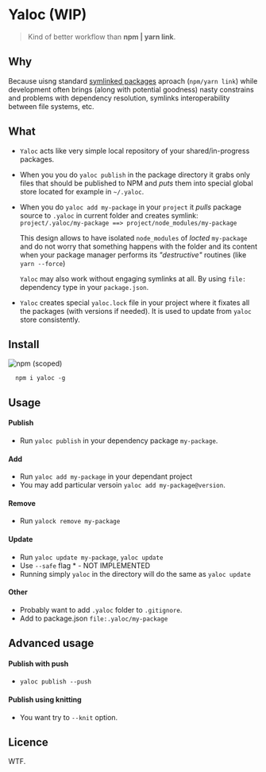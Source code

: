 # Yaloc  (WIP)

> Kind of better workflow than **npm | yarn link**.

## Why

Because uisng standard [symlinked packages](https://docs.npmjs.com/cli/link) aproach (`npm/yarn link`) while development often brings (along with potential goodness) nasty constrains and problems with dependency resolution, symlinks interoperability between file systems, etc.

## What

- `Yaloc` acts like very simple local repository of your shared/in-progress packages. 
- When you  you do `yaloc publish` in the package directory it grabs only files that should be published to NPM and *puts* them into special global store located for example in  `~/.yaloc`. 
- When you do `yaloc add my-package` in your `project` it *pulls* package source to `.yaloc` in current folder and creates symlink: 
`project/.yaloc/my-package ==> project/node_modules/my-package`

  This design allows to have isolated `node_modules` of *locted* `my-package` and do not worry that something happens with the folder and its content when your package manager performs its *"destructive"* routines (like `yarn --force`)

  `Yaloc` may also work without engaging symlinks at all. By using `file:` dependency type in your `package.json`.

-  `Yaloc` creates special `yaloc.lock` file in your project where it fixates all the packages (with versions if needed). It is used to update from `yaloc` store consistently.

## Install

![npm (scoped)](https://img.shields.io/npm/v/yaloc.svg?maxAge=86400)

```
  npm i yaloc -g
```


## Usage 

#### Publish
- Run `yaloc publish` in your dependency package `my-package`.

#### Add
- Run `yaloc add my-package` in your dependant project
- You may add particular versoin `yaloc add my-package@version`. 

#### Remove
 - Run `yalock remove my-package`

#### Update
  - Run `yaloc update my-package`, `yaloc update`  
  - Use `--safe` flag * - NOT IMPLEMENTED
  - Running simply `yaloc` in the directory will do the same as `yaloc update`

#### Other

- Probably want to add `.yaloc` folder to `.gitignore`.
- Add to package.json `file:.yaloc/my-package`

## Advanced usage

#### Publish with push

- `yaloc publish --push`

#### Publish using knitting

- You want try to `--knit` option.

## Licence

WTF.